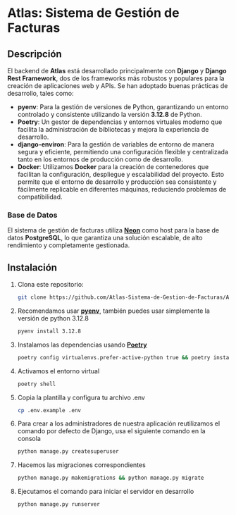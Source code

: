 # Atlas: Sistema de Gestión de Facturas

## Descripción

El backend de **Atlas** está desarrollado principalmente con **Django** y **Django Rest Framework**, dos de los frameworks más robustos y populares para la creación de aplicaciones web y APIs. Se han adoptado buenas prácticas de desarrollo, tales como:

- **pyenv**: Para la gestión de versiones de Python, garantizando un entorno controlado y consistente utilizando la versión **3.12.8** de Python.
- **Poetry**: Un gestor de dependencias y entornos virtuales moderno que facilita la administración de bibliotecas y mejora la experiencia de desarrollo.
- **django-environ**: Para la gestión de variables de entorno de manera segura y eficiente, permitiendo una configuración flexible y centralizada tanto en los entornos de producción como de desarrollo.
- **Docker**: Utilizamos **Docker** para la creación de contenedores que facilitan la configuración, despliegue y escalabilidad del proyecto. Esto permite que el entorno de desarrollo y producción sea consistente y fácilmente replicable en diferentes máquinas, reduciendo problemas de compatibilidad.


### Base de Datos

El sistema de gestión de facturas utiliza [**Neon**](https://neon.tech/) como host para la base de datos **PostgreSQL**, lo que garantiza una solución escalable, de alto rendimiento y completamente gestionada.


## Instalación

1. Clona este repositorio:
   ```bash
   git clone https://github.com/Atlas-Sistema-de-Gestion-de-Facturas/Atlas_Backend && cd Atlas_Backend
   ```

2. Recomendamos usar [**pyenv**](https://github.com/pyenv/pyenv?tab=readme-ov-file#installation), también puedes usar simplemente la versión de python 3.12.8

    ```bash
    pyenv install 3.12.8
    ```

3. Instalamos las dependencias usando [**Poetry**](https://python-poetry.org/docs/#installing-with-the-official-installer)
   
   ```bash
   poetry config virtualenvs.prefer-active-python true && poetry install
   ```

4. Activamos el entorno virtual
   ```bash
   poetry shell
   ```

5. Copia la plantilla y configura tu archivo .env
   ```bash
   cp .env.example .env
   ```

6. Para crear a los administradores de nuestra aplicación reutilizamos el comando por defecto de Django, usa el siguiente comando en la consola
   ```bash
   python manage.py createsuperuser
   ```

7. Hacemos las migraciones correspondientes
   ```bash
   python manage.py makemigrations && python manage.py migrate
   ```

8. Ejecutamos el comando para iniciar el servidor en desarrollo
   ```bash
   python manage.py runserver
   ```